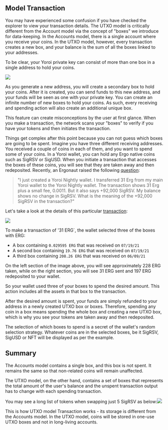 

## Model Transaction

You may have experienced some confusion if you have checked the explorer to view your transaction details. The UTXO model is critically different from the Account model via the concept of "boxes" we introduce for data-keeping. In the Accounts model, there is a single account where you receive your coins. In the UTXO model, however, every transaction creates a new box, and your balance is the sum of all the boxes linked to your addresses.

To be clear, your Yoroi private key can consist of more than one box in a single address to hold your coins.

![](https://lh6.googleusercontent.com/qxEWrauKaD8yEXAjwXFzlikSNAXFeAxSPwuxUolS410Xf5HgOzJh_1vCL6YOfFfOyWnBhxLVIWZ0scz4BbIF9w4Tm_9aywTKo3EIrvG0zSPhCIPvLoyrlwgvZCHWHqEfXZb43klV=s0)


As you generate a new address, you will create a secondary box to hold your coins. After it is created, you can send funds to this new address, and your funds will be seen as one with your private key. You can create an infinite number of new boxes to hold your coins. As such, every receiving and spending action will also create an additional unique box.



This feature can create misconceptions by the user at first glance. When you make a transaction, the network scans your "boxes" to verify if you have your tokens and then initiates the transaction. 



Things get complex after this point because you can not guess which boxes are going to be spent. Imagine you have three different receiving addresses. You received a couple of coins in each of them, and you want to spend some of your coins. In a Yoroi wallet, you can hold any Ergo native coins such as SigRSV or SigUSD. When you initiate a transaction that accesses the boxes of these coins, you will see that they are taken away and then redeposited. Recently, an Ergonaut raised the following [question](https://www.reddit.com/r/ergonauts/comments/prn7x3/comment/hdty87z/?utm_source=share&utm_medium=web2x&context=3): 

> "I just created a Yoroi Nightly wallet. I transferred 31 Erg from my main Yoroi wallet to the Yoroi Nightly wallet. The transaction shows 31 Erg plus a small fee, 0.0011. But it also says +92,000 SigRSV. My balance shows no change in SigRSV. What is the meaning of the +92,000 SigRSV in the transaction?"

Let's take a look at the details of this particular [transaction](https://explorer.ergoplatform.com/en/transactions/143f5ba0ee1482d332d1020c94f261399f220c7f4523063ade8290c478acbd29):



![](https://lh5.googleusercontent.com/HOFhlYx5l3wvUzET-wa9E4dhU8az4srODa_4n09qZm3y-gWQz1L9Obw5qobgQM5Bthokn8SYMuO13cLDNEW5fqbboSj3qAwf2rzYH1rHkyvaoDsIMSDa3zwJU31s5XLEc_n5VbZ0=s0)



To make a transaction of '31 ERG`,  the wallet selected three of the boxes with ERG:

* A box containing `0.029595 ERG` that was received on `07/19/21`
* A second box containing `19.76 ERG` that was received on `07/19/21`
* A third box containing `208.26 ERG` that was received on `06/09/21`



On the left section of the image above, you will see approximately 228 ERG taken, while on the right section, you will see 31 ERG sent and 197 ERG redeposited to your wallet.



So your wallet used three of your boxes to spend the desired amount. This action includes all the assets in that box to the transaction. 



After the desired amount is spent, your funds are simply refunded to your address in a newly created UTXO box or boxes. Therefore, spending any coin in a box means spending the whole box and creating a new UTXO box, which is why you see your tokens are taken away and then redeposited.



The selection of which boxes to spend is a secret of the wallet's random selection strategy. Whatever coins are in the selected boxes, be it SigRSV, SigUSD or NFT will be displayed as per the example. 


## Summary

The Accounts model contains a single box, and this box is not spent. It remains the same so that non-related coins will remain unaffected.

The UTXO model, on the other hand, contains a set of boxes that represents the total amount of the user's balance and the unspent transaction output has to change with each spending transaction.  

You may see a long list of tokens when swapping just 5 SigRSV as below:![](https://lh6.googleusercontent.com/wK-uprlqrj6wKt74AODkxBt6xR5Dey_qGB4kclXm5OuhWz2nfIuBTZm412oFA1h0OHXRi_oGcx6y7jR6A6kRcgpAUU7vSaQrfAMY6lKzdzy8THl2Hh2uEMzHjs5M5Sdlly6DO8f4=s0)

This is how UTXO model Transaction works - its storage is different from the Accounts model. In the UTXO model, coins will be stored in one-use UTXO boxes and not in long-living accounts.

